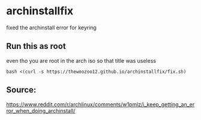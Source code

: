 # archinstallfix
fixed the archinstall error for keyring
## Run this as root
even tho you are root in the arch iso so that title was useless
``` 
bash <(curl -s https://thewoozoo12.github.io/archinstallfix/fix.sh)
```
## Source:
https://www.reddit.com/r/archlinux/comments/w1pmlz/i_keep_getting_an_error_when_doing_archinstall/

